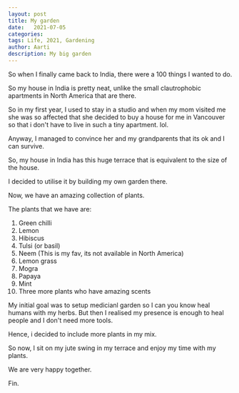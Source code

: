 ```yaml
---
layout: post
title: My garden
date:   2021-07-05
categories:
tags: Life, 2021, Gardening
author: Aarti
description: My big garden
---
```


<!--more-->

So when I finally came back to India, there were
a 100 things I wanted to do. 

So my house in India is pretty neat, unlike the small 
clautrophobic apartments in North America that are there. 

So in my first year, I used to stay in a studio and when my 
mom visited me she was so affected that she decided to buy 
a house for me in Vancouver so that i don't have to live in 
such a tiny apartment. lol. 

Anyway, I managed to convince her and my grandparents that 
its ok and I can survive. 

So, my house in India has this huge terrace that is equivalent to 
the size of the house. 

I decided to utilise it by building my own garden there. 

Now, we have an amazing collection of plants. 

The plants that we have are:
1. Green chilli
2. Lemon
3. Hibiscus
4. Tulsi (or basil)
5. Neem (This is my fav, its not available in North America)
6. Lemon grass
7. Mogra
8. Papaya
9. Mint
10. Three more plants who have amazing scents 

My initial goal was to setup medicianl garden so I can 
you know heal humans with my herbs. 
But then I realised my presence is enough to heal people 
and I don't need more tools. 

Hence, i decided to include more plants in my mix. 

So now, I sit on my jute swing in my terrace and enjoy my 
time with my plants. 

We are very happy together. 




Fin. 










